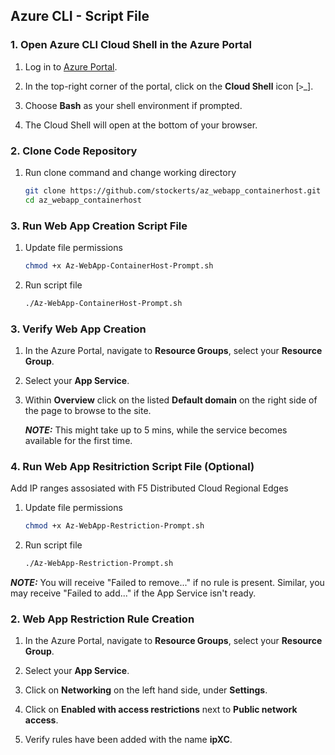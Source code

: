 ## Azure CLI - Script File

### 1. Open Azure CLI Cloud Shell in the Azure Portal

1. Log in to [Azure Portal](https://portal.azure.com/).

2. In the top-right corner of the portal, click on the **Cloud Shell** icon [`>`_].

3. Choose **Bash** as your shell environment if prompted.

4. The Cloud Shell will open at the bottom of your browser.

### 2. Clone Code Repository

1. Run clone command and change working directory

    ```bash
    git clone https://github.com/stockerts/az_webapp_containerhost.git
    cd az_webapp_containerhost
    ```
### 3. Run Web App Creation Script File

1. Update file permissions

    ```bash
    chmod +x Az-WebApp-ContainerHost-Prompt.sh
    ```
2. Run script file

    ```bash
    ./Az-WebApp-ContainerHost-Prompt.sh
    ```
### 3. Verify Web App Creation

1. In the Azure Portal, navigate to **Resource Groups**, select your **Resource Group**.

2. Select your **App Service**.

3. Within **Overview** click on the listed **Default domain** on the right side of the page to browse to the site.

    **_NOTE:_** This might take up to 5 mins, while the service becomes available for the first time.

### 4. Run Web App Resitriction Script File (Optional)
Add IP ranges assosiated with F5 Distributed Cloud Regional Edges
1. Update file permissions

    ```bash
    chmod +x Az-WebApp-Restriction-Prompt.sh
    ```
2. Run script file

    ```bash
    ./Az-WebApp-Restriction-Prompt.sh
    ```
**_NOTE:_** You will receive "Failed to remove..." if no rule is present. Similar, you may receive "Failed to add..." if the App Service isn't ready.

### 2. Web App Restriction Rule Creation

1. In the Azure Portal, navigate to **Resource Groups**, select your **Resource Group**.

2. Select your **App Service**.

3. Click on **Networking** on the left hand side, under **Settings**.

4. Click on **Enabled with access restrictions** next to **Public network access**.

5. Verify rules have been added with the name **ipXC**.